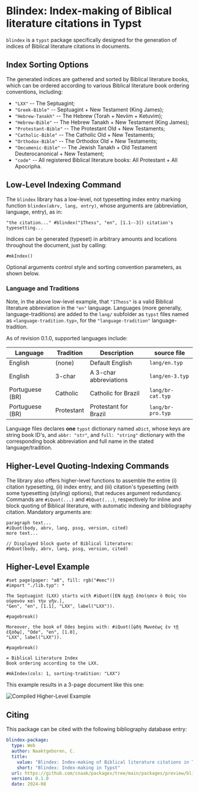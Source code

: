 # Blindex: Index-making of Biblical literature citations in Typst

`blindex` is a `typst` package specifically designed for the generation of indices of Biblical
literature citations in documents.

## Index Sorting Options

The generated indices are gathered and sorted by Biblical literature books, which can be ordered
according to various Biblical literature book ordering conventions, including:

- `"LXX"` -- The Septuagint;
- `"Greek-Bible"` -- Septuagint + New Testament (King James);
- `"Hebrew-Tanakh"` -- The Hebrew (Torah + Neviim + Ketuvim);
- `"Hebrew-Bible"` -- The Hebrew Tanakh + New Testament (King James);
- `"Protestant-Bible"` -- The Protestant Old + New Testaments;
- `"Catholic-Bible"` -- The Catholic Old + New Testaments;
- `"Orthodox-Bible"` -- The Orthodox Old + New Testaments;
- `"Oecumenic-Bible"` -- The Jewish Tanakh + Old Testament Deuterocanonical + New Testament;
- `"code"` -- All registered Biblical literature books: All Protestant + All Apocripha.

## Low-Level Indexing Command

The `blindex` library has a low-level, not typesetting index entry marking function
`blindex(abrv, lang, entry)`, whose arguments are (abbreviation, language, entry), as in:

```typst
"the citation..." #blindex("1Thess", "en", [1.1--3]) citation's typesetting...
```

Indices can be generated (typeset) in arbitrary amounts and locations throughout the document,
just by calling:

```typst
#mkIndex()
```

Optional arguments control style and sorting convention parameters, as shown below.

### Language and Traditions

Note, in the above low-level example, that `"1Thess"` is a valid Biblical literature
abbreviation in the `"en"` language.  Languages (more generally, language-traditions) are added
to the `lang/` subfolder as `typst` files named as `<language-tradition.typ>`, for the
`"language-tradition"` language-tradition.

As of revision 0.1.0, supported languages include:

Language         | Tradition     | Description             | source file
---              | ---           | ---                     | ---
English          | (none)        | Default English         | `lang/en.typ`
English          | 3-char        | A 3-char abbreviations  | `lang/en-3.typ`
Portuguese (BR)  | Catholic      | Catholic for Brazil     | `lang/br-cat.typ`
Portuguese (BR)  | Protestant    | Protestant for Brazil   | `lang/br-pro.typ`

Language files declares **one** `typst` dictionary named `aDict`, whose keys are string book
ID's, and `abbr: "str"`, and `full: "string"` dictionary with the corresponding book
abbreviation and full name in the stated language/tradition.

## Higher-Level Quoting-Indexing Commands

The library also offers higher-level functions to assemble the entire (i) citation typesetting,
(ii) index entry, and (iii) citation's typesetting (with some typesetting (styling) options),
that reduces argument redundancy. Commands are `#iQuot(...)` and `#bQuot(...)`, respectively for
inline and block quoting of Biblical literature, with automatic indexing and bibliography
citation. Mandatory arguments are:

```typst
paragraph text...
#iQuot(body, abrv, lang, pssg, version, cited)
more text...

// Displayed block quote of Biblical literature:
#bQuot(body, abrv, lang, pssg, version, cited)
```

## Higher-Level Example

```typst
#set page(paper: "a8", fill: rgb("#eec"))
#import "./lib.typ": *

The Septuagint (LXX) starts with #iQuot([ΕΝ ἀρχῇ ἐποίησεν ὁ Θεὸς τὸν οὐρανὸν καὶ τὴν γῆν.],
"Gen", "en", [1.1], "LXX", label("LXX")).

#pagebreak()

Moreover, the book of Odes begins with: #iQuot([ᾠδὴ Μωυσέως ἐν τῇ ἐξόδῳ], "Ode", "en", [1.0],
"LXX", label("LXX")).

#pagebreak()

= Biblical Literature Index
Book ordering according to the LXX.

#mkIndex(cols: 1, sorting-tradition: "LXX")
```

This example results in a 3-page document like this one:

![Compiled Higher-Level Example](https://github.com/cnaak/packages/blob/main/packages/preview/blindex/0.1.0/tmp-01.png)

## Citing

This package can be cited with the following bibliography database entry:

```yaml
blindex-package:
  type: Web
  author: Naaktgeboren, C.
  title:
    value: "Blindex: Index-making of Biblical literature citations in Typst"
    short: "Blindex: Index-making in Typst"
  url: https://github.com/cnaak/packages/tree/main/packages/preview/blindex
  version: 0.1.0
  date: 2024-08
```

